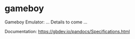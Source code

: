 # gameboy
Gameboy Emulator:
...
Details to come
...

Documentation:
https://gbdev.io/pandocs/Specifications.html
